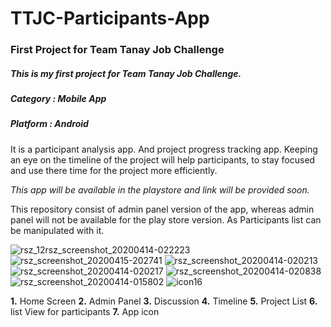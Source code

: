# TTJC-Participants-App
### First Project for Team Tanay Job Challenge
##### This is my first project for Team Tanay Job Challenge.
##### Category : Mobile App
##### Platform : Android
 It is a participant analysis app.
 And project progress tracking app.
 Keeping an eye on the timeline of the project will help participants,
 to stay focused and use there time for the project more efficiently.

 *This app will be available in the playstore and link will be provided soon.*
 
 This repository consist of admin panel version of the app, whereas admin panel will not be available for the play store version.
 As Participants list can be manipulated with it.


![rsz_12rsz_screenshot_20200414-022223](https://user-images.githubusercontent.com/52632590/79351835-c824ee80-7f56-11ea-9ccd-861495488145.png) ![rsz_screenshot_20200415-202741](https://user-images.githubusercontent.com/52632590/79352785-e93a0f00-7f57-11ea-8bab-728e2b841118.png) ![rsz_screenshot_20200414-020213](https://user-images.githubusercontent.com/52632590/79353123-446c0180-7f58-11ea-8139-1d4c161babdf.png) ![rsz_screenshot_20200414-020217](https://user-images.githubusercontent.com/52632590/79353165-52218700-7f58-11ea-8ae1-1b760dd676c8.png) ![rsz_screenshot_20200414-020838](https://user-images.githubusercontent.com/52632590/79353210-636a9380-7f58-11ea-8f7b-564aa03bb955.png) ![rsz_screenshot_20200414-015802](https://user-images.githubusercontent.com/52632590/79353253-6f565580-7f58-11ea-834c-4a03949b9053.png) ![icon16](https://user-images.githubusercontent.com/52632590/79567018-16f69380-80d1-11ea-99d4-d0d7c0cf93b7.png)





 **1.** Home Screen  **2.** Admin Panel **3.** Discussion **4.** Timeline **5.** Project List **6.** list View for participants **7.** App icon
